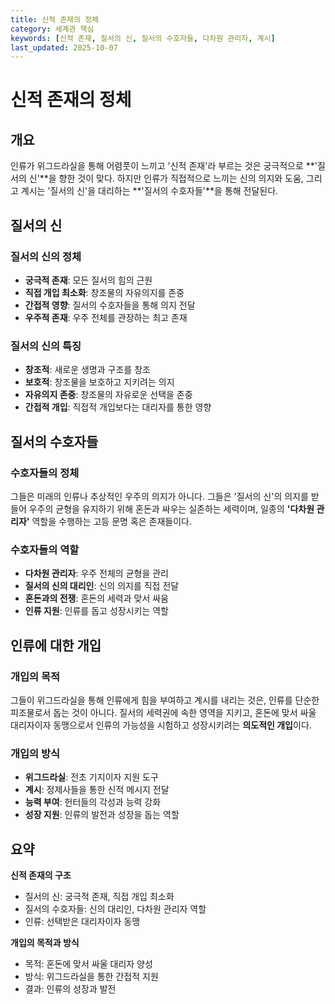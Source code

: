 ```yaml
---
title: 신적 존재의 정체
category: 세계관 핵심
keywords: [신적 존재, 질서의 신, 질서의 수호자들, 다차원 관리자, 계시]
last_updated: 2025-10-07
---
```


# 신적 존재의 정체

## 개요

인류가 위그드라실을 통해 어렴풋이 느끼고 '신적 존재'라 부르는 것은 궁극적으로 **'질서의 신'**을 향한 것이 맞다. 하지만 인류가 직접적으로 느끼는 신의 의지와 도움, 그리고 계시는 '질서의 신'을 대리하는 **'질서의 수호자들'**을 통해 전달된다.

## 질서의 신

### 질서의 신의 정체

- **궁극적 존재**: 모든 질서의 힘의 근원
- **직접 개입 최소화**: 창조물의 자유의지를 존중
- **간접적 영향**: 질서의 수호자들을 통해 의지 전달
- **우주적 존재**: 우주 전체를 관장하는 최고 존재

### 질서의 신의 특징

- **창조적**: 새로운 생명과 구조를 창조
- **보호적**: 창조물을 보호하고 지키려는 의지
- **자유의지 존중**: 창조물의 자유로운 선택을 존중
- **간접적 개입**: 직접적 개입보다는 대리자를 통한 영향

## 질서의 수호자들

### 수호자들의 정체

그들은 미래의 인류나 추상적인 우주의 의지가 아니다. 그들은 '질서의 신'의 의지를 받들어 우주의 균형을 유지하기 위해 혼돈과 싸우는 실존하는 세력이며, 일종의 **'다차원 관리자'** 역할을 수행하는 고등 문명 혹은 존재들이다.

### 수호자들의 역할

- **다차원 관리자**: 우주 전체의 균형을 관리
- **질서의 신의 대리인**: 신의 의지를 직접 전달
- **혼돈과의 전쟁**: 혼돈의 세력과 맞서 싸움
- **인류 지원**: 인류를 돕고 성장시키는 역할

## 인류에 대한 개입

### 개입의 목적

그들이 위그드라실을 통해 인류에게 힘을 부여하고 계시를 내리는 것은, 인류를 단순한 피조물로서 돕는 것이 아니다. 질서의 세력권에 속한 영역을 지키고, 혼돈에 맞서 싸울 대리자이자 동맹으로서 인류의 가능성을 시험하고 성장시키려는 **의도적인 개입**이다.

### 개입의 방식

- **위그드라실**: 전초 기지이자 지원 도구
- **계시**: 정제사들을 통한 신적 메시지 전달
- **능력 부여**: 헌터들의 각성과 능력 강화
- **성장 지원**: 인류의 발전과 성장을 돕는 역할

## 요약

**신적 존재의 구조**

- 질서의 신: 궁극적 존재, 직접 개입 최소화
- 질서의 수호자들: 신의 대리인, 다차원 관리자 역할
- 인류: 선택받은 대리자이자 동맹

**개입의 목적과 방식**

- 목적: 혼돈에 맞서 싸울 대리자 양성
- 방식: 위그드라실을 통한 간접적 지원
- 결과: 인류의 성장과 발전
